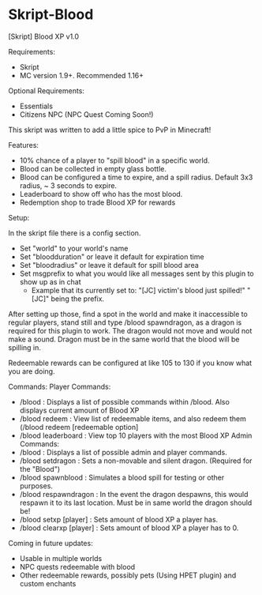 # Skript-Blood
[Skript] Blood XP v1.0

Requirements:
- Skript
- MC version 1.9+. Recommended 1.16+

Optional Requirements:
- Essentials
- Citizens NPC (NPC Quest Coming Soon!)

This skript was written to add a little spice to PvP in Minecraft!

Features:
- 10% chance of a player to "spill blood" in a specific world.
- Blood can be collected in empty glass bottle.
- Blood can be configured a time to expire, and a spill radius. Default 3x3 radius, ~ 3 seconds to expire.
- Leaderboard to show off who has the most blood.
- Redemption shop to trade Blood XP for rewards

Setup:

In the skript file there is a config section.
- Set "world" to your world's name
- Set "bloodduration" or leave it default for expiration time
- Set "bloodradius" or leave it default for spill blood area
- Set msgprefix to what you would like all messages sent by this plugin to show up as in chat
  - Example that its currently set to: "[JC] victim's blood just spilled!" "[JC]" being the prefix.

After setting up those, find a spot in the world and make it inaccessible to regular players, stand still and type /blood spawndragon, as a dragon is required for this plugin to work. The dragon would not move and would not make a sound. Dragon must be in the same world that the blood will be spilling in.

Redeemable rewards can be configured at like 105 to 130 if you know what you are doing.

Commands:
  Player Commands:
   - /blood : Displays a list of possible commands within /blood. Also displays current amount of Blood XP
   - /blood redeem : View list of redeemable items, and also redeem them (/blood redeem [redeemable option]
   - /blood leaderboard : View top 10 players with the most Blood XP
  Admin Commands:
   - /blood : Displays a list of possible admin and player commands.
   - /blood setdragon : Sets a non-movable and silent dragon. (Required for the "Blood")
   - /blood spawnblood : Simulates a blood spill for testing or other purposes.
   - /blood respawndragon : In the event the dragon despawns, this would respawn it to its last location. Must be in same world the dragon should be!
   - /blood setxp [player] : Sets amount of blood XP a player has.
   - /blood clearxp [player] : Sets amount of blood XP a player has to 0.
  

Coming in future updates:
- Usable in multiple worlds
- NPC quests redeemable with blood
- Other redeemable rewards, possibly pets (Using HPET plugin) and custom enchants

